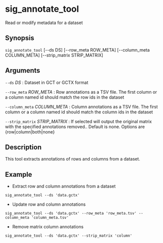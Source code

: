 # sig_annotate_tool
Read or modify metadata for a dataset

## Synopsis
`sig_annotate_tool` [--ds DS] [--row_meta 
ROW_META] [--column_meta COLUMN_META] [--strip_matrix STRIP_MATRIX]

## Arguments

`--ds` *DS*
: Dataset in GCT or GCTX format

`--row_meta` *ROW_META*
: Row annotations as a TSV file. The first column or a column named id should 
match the row ids in the dataset

`--column_meta` *COLUMN_META*
: Column annotations as a TSV file. The first column or a column named id should 
match the column ids in the dataset

`--strip_matrix` *STRIP_MATRIX*
: If selected will output the original matrix with the specified annotations 
removed.. Default is none. Options are {row|column|both|none}

## Description
This tool extracts annotations of rows and columns from a dataset.
 
## Example
- Extract row and column annotations from a dataset
 
`sig_annotate_tool --ds 'data.gctx'`
 
- Update row and column annotations
 
`sig_annotate_tool --ds 'data.gctx' --row_meta 'row_meta.tsv' --column_meta 'column_meta.tsv'`
 
- Remove matrix column annotations
 
`sig_annotate_tool --ds 'data.gctx' --strip_matrix 'column'`
 
 

